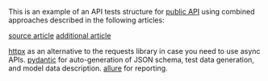 This is an example of an API tests structure for [public API](https://sampleapis.com/api-list/futurama) 
using combined approaches described in the following articles: 

[source article](https://habr.com/ru/articles/709380/)
[additional article](https://habr.com/ru/articles/765512/)

[httpx](https://www.python-httpx.org/) as an alternative to the requests library in case you need to use async APIs.
[pydantic](https://docs.pydantic.dev/latest/) for auto-generation of JSON schema, test data generation, and model data description.
[allure](https://github.com/allure-framework) for reporting.


